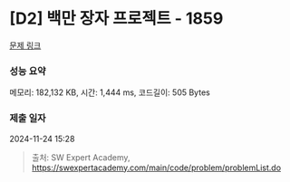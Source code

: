 # [D2] 백만 장자 프로젝트 - 1859 

[문제 링크](https://swexpertacademy.com/main/code/problem/problemDetail.do?contestProbId=AV5LrsUaDxcDFAXc) 

### 성능 요약

메모리: 182,132 KB, 시간: 1,444 ms, 코드길이: 505 Bytes

### 제출 일자

2024-11-24 15:28



> 출처: SW Expert Academy, https://swexpertacademy.com/main/code/problem/problemList.do